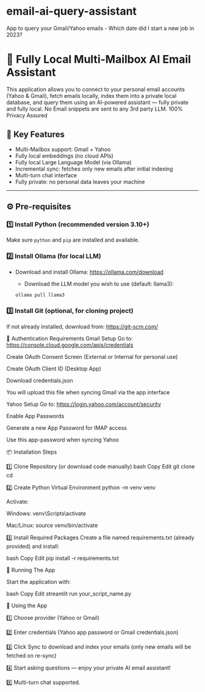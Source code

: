 # email-ai-query-assistant
App to query your Gmail/Yahoo emails - Which date did I start a new job in 2023?

# 📧 Fully Local Multi-Mailbox AI Email Assistant

This application allows you to connect to your personal email accounts (Yahoo & Gmail), fetch emails locally, index them into a private local database, and query them using an AI-powered assistant — fully private and fully local.
No Email snippets are sent to any 3rd party LLM. 100% Privacy Assured

## 🔐 Key Features

- Multi-Mailbox support: Gmail + Yahoo
- Fully local embeddings (no cloud APIs)
- Fully local Large Language Model (via Ollama)
- Incremental sync: fetches only new emails after initial indexing
- Multi-turn chat interface
- Fully private: no personal data leaves your machine

---

## ⚙️ Pre-requisites

### 1️⃣ Install Python (recommended version 3.10+)

Make sure `python` and `pip` are installed and available.

### 2️⃣ Install Ollama (for local LLM)

- Download and install Ollama: https://ollama.com/download

  - Download the LLM model you wish to use (default: llama3):

  ```bash
  ollama pull llama3


### 3️⃣ Install Git (optional, for cloning project)
If not already installed, download from: https://git-scm.com/

🔑 Authentication Requirements
Gmail Setup
Go to: https://console.cloud.google.com/apis/credentials

Create OAuth Consent Screen (External or Internal for personal use)

Create OAuth Client ID (Desktop App)

Download credentials.json

You will upload this file when syncing Gmail via the app interface

Yahoo Setup
Go to: https://login.yahoo.com/account/security

Enable App Passwords

Generate a new App Password for IMAP access

Use this app-password when syncing Yahoo

📦 Installation Steps

1️⃣ Clone Repository (or download code manually)
bash
Copy
Edit
git clone <your-repo-url>
cd <your-repo-directory>

2️⃣ Create Python Virtual Environment
python -m venv venv

Activate:

Windows:
venv\Scripts\activate

Mac/Linux:
source venv/bin/activate


3️⃣ Install Required Packages
Create a file named requirements.txt (already provided) and install:

bash
Copy
Edit
pip install -r requirements.txt


🚀 Running The App

Start the application with:

bash
Copy
Edit
streamlit run your_script_name.py

🧠 Using the App

1️⃣ Choose provider (Yahoo or Gmail)

2️⃣ Enter credentials (Yahoo app password or Gmail credentials.json)

3️⃣ Click Sync to download and index your emails (only new emails will be fetched on re-sync)

4️⃣ Start asking questions — enjoy your private AI email assistant!

5️⃣ Multi-turn chat supported.





